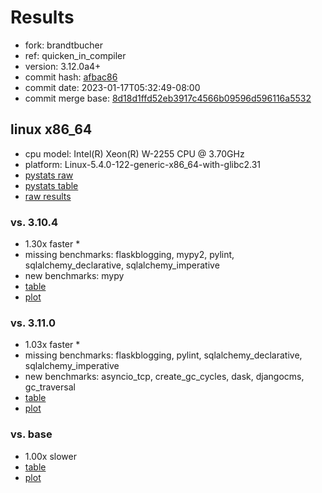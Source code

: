 # Results

- fork: brandtbucher
- ref: quicken_in_compiler
- version: 3.12.0a4+
- commit hash: [afbac86](https://github.com/brandtbucher/cpython/commit/afbac86)
- commit date: 2023-01-17T05:32:49-08:00
- commit merge base: [8d18d1ffd52eb3917c4566b09596d596116a5532](https://github.com/brandtbucher/cpython/commit/8d18d1ffd52eb3917c4566b09596d596116a5532)

## linux x86_64

- cpu model: Intel(R) Xeon(R) W-2255 CPU @ 3.70GHz
- platform: Linux-5.4.0-122-generic-x86_64-with-glibc2.31
- [pystats raw](bm-20230117-linux-x86_64-brandtbucher-quicken_in_compiler-3.12.0a4%2B-afbac86-pystats.json)
- [pystats table](bm-20230117-linux-x86_64-brandtbucher-quicken_in_compiler-3.12.0a4%2B-afbac86-pystats.md)
- [raw results](bm-20230117-linux-x86_64-brandtbucher-quicken_in_compiler-3.12.0a4%2B-afbac86.json)

### vs. 3.10.4

- 1.30x faster \*
- missing benchmarks: flaskblogging, mypy2, pylint, sqlalchemy_declarative, sqlalchemy_imperative
- new benchmarks: mypy
- [table](bm-20230117-linux-x86_64-brandtbucher-quicken_in_compiler-3.12.0a4%2B-afbac86-vs-3.10.4.md)
- [plot](bm-20230117-linux-x86_64-brandtbucher-quicken_in_compiler-3.12.0a4%2B-afbac86-vs-3.10.4.png)

### vs. 3.11.0

- 1.03x faster \*
- missing benchmarks: flaskblogging, pylint, sqlalchemy_declarative, sqlalchemy_imperative
- new benchmarks: asyncio_tcp, create_gc_cycles, dask, djangocms, gc_traversal
- [table](bm-20230117-linux-x86_64-brandtbucher-quicken_in_compiler-3.12.0a4%2B-afbac86-vs-3.11.0.md)
- [plot](bm-20230117-linux-x86_64-brandtbucher-quicken_in_compiler-3.12.0a4%2B-afbac86-vs-3.11.0.png)

### vs. base

- 1.00x slower
- [table](bm-20230117-linux-x86_64-brandtbucher-quicken_in_compiler-3.12.0a4%2B-afbac86-vs-base.md)
- [plot](bm-20230117-linux-x86_64-brandtbucher-quicken_in_compiler-3.12.0a4%2B-afbac86-vs-base.png)

